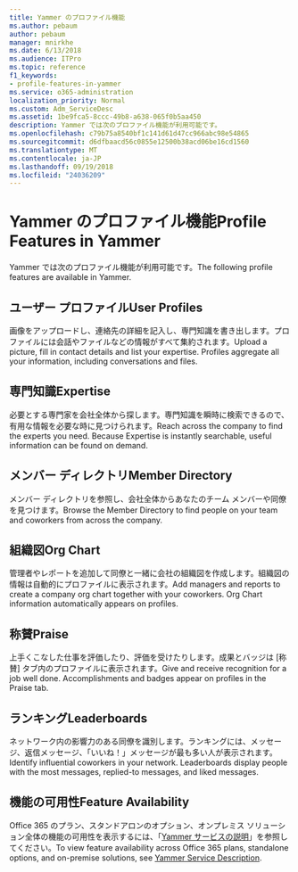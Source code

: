 ```yaml
---
title: Yammer のプロファイル機能
ms.author: pebaum
author: pebaum
manager: mnirkhe
ms.date: 6/13/2018
ms.audience: ITPro
ms.topic: reference
f1_keywords:
- profile-features-in-yammer
ms.service: o365-administration
localization_priority: Normal
ms.custom: Adm_ServiceDesc
ms.assetid: 1be9fca5-8ccc-49b8-a638-065f0b5aa450
description: Yammer では次のプロファイル機能が利用可能です。
ms.openlocfilehash: c79b75a8540bf1c141d61d47cc966abc98e54865
ms.sourcegitcommit: d6dfbaacd56c0855e12500b38acd06be16cd1560
ms.translationtype: MT
ms.contentlocale: ja-JP
ms.lasthandoff: 09/19/2018
ms.locfileid: "24036209"
---
```

# <a name="profile-features-in-yammer"></a><span data-ttu-id="04741-103">Yammer のプロファイル機能</span><span class="sxs-lookup"><span data-stu-id="04741-103">Profile Features in Yammer</span></span>

<span data-ttu-id="04741-104">Yammer では次のプロファイル機能が利用可能です。</span><span class="sxs-lookup"><span data-stu-id="04741-104">The following profile features are available in Yammer.</span></span>
  
## <a name="user-profiles"></a><span data-ttu-id="04741-105">ユーザー プロファイル</span><span class="sxs-lookup"><span data-stu-id="04741-105">User Profiles</span></span>
<span data-ttu-id="04741-106"><a name="bkmk_UserProfiles"> </a></span><span class="sxs-lookup"><span data-stu-id="04741-106"></span></span>

<span data-ttu-id="04741-p101">画像をアップロードし、連絡先の詳細を記入し、専門知識を書き出します。プロファイルには会話やファイルなどの情報がすべて集約されます。</span><span class="sxs-lookup"><span data-stu-id="04741-p101">Upload a picture, fill in contact details and list your expertise. Profiles aggregate all your information, including conversations and files.</span></span>
  
## <a name="expertise"></a><span data-ttu-id="04741-109">専門知識</span><span class="sxs-lookup"><span data-stu-id="04741-109">Expertise</span></span>
<span data-ttu-id="04741-110"><a name="bkmk_Expertise"> </a></span><span class="sxs-lookup"><span data-stu-id="04741-110"></span></span>

<span data-ttu-id="04741-p102">必要とする専門家を会社全体から探します。専門知識を瞬時に検索できるので、有用な情報を必要な時に見つけられます。</span><span class="sxs-lookup"><span data-stu-id="04741-p102">Reach across the company to find the experts you need. Because Expertise is instantly searchable, useful information can be found on demand.</span></span>
  
## <a name="member-directory"></a><span data-ttu-id="04741-113">メンバー ディレクトリ</span><span class="sxs-lookup"><span data-stu-id="04741-113">Member Directory</span></span>
<span data-ttu-id="04741-114"><a name="bkmk_MemberDirectory"> </a></span><span class="sxs-lookup"><span data-stu-id="04741-114"></span></span>

<span data-ttu-id="04741-115">メンバー ディレクトリを参照し、会社全体からあなたのチーム メンバーや同僚を見つけます。</span><span class="sxs-lookup"><span data-stu-id="04741-115">Browse the Member Directory to find people on your team and coworkers from across the company.</span></span>
  
## <a name="org-chart"></a><span data-ttu-id="04741-116">組織図</span><span class="sxs-lookup"><span data-stu-id="04741-116">Org Chart</span></span>
<span data-ttu-id="04741-117"><a name="bkmk_OrgChart"> </a></span><span class="sxs-lookup"><span data-stu-id="04741-117"></span></span>

<span data-ttu-id="04741-p103">管理者やレポートを追加して同僚と一緒に会社の組織図を作成します。組織図の情報は自動的にプロファイルに表示されます。</span><span class="sxs-lookup"><span data-stu-id="04741-p103">Add managers and reports to create a company org chart together with your coworkers. Org Chart information automatically appears on profiles.</span></span>
  
## <a name="praise"></a><span data-ttu-id="04741-120">称賛</span><span class="sxs-lookup"><span data-stu-id="04741-120">Praise</span></span>
<span data-ttu-id="04741-121"><a name="bkmk_Praise"> </a></span><span class="sxs-lookup"><span data-stu-id="04741-121"></span></span>

<span data-ttu-id="04741-p104">上手くこなした仕事を評価したり、評価を受けたりします。成果とバッジは [称賛] タブ内のプロファイルに表示されます。</span><span class="sxs-lookup"><span data-stu-id="04741-p104">Give and receive recognition for a job well done. Accomplishments and badges appear on profiles in the Praise tab.</span></span>
  
## <a name="leaderboards"></a><span data-ttu-id="04741-124">ランキング</span><span class="sxs-lookup"><span data-stu-id="04741-124">Leaderboards</span></span>
<span data-ttu-id="04741-125"><a name="bkmk_Leaderboards"> </a></span><span class="sxs-lookup"><span data-stu-id="04741-125"></span></span>

<span data-ttu-id="04741-p105">ネットワーク内の影響力のある同僚を識別します。ランキングには、メッセージ、返信メッセージ、「いいね！」メッセージが最も多い人が表示されます。</span><span class="sxs-lookup"><span data-stu-id="04741-p105">Identify influential coworkers in your network. Leaderboards display people with the most messages, replied-to messages, and liked messages.</span></span>
  
## <a name="feature-availability"></a><span data-ttu-id="04741-128">機能の可用性</span><span class="sxs-lookup"><span data-stu-id="04741-128">Feature Availability</span></span>
<span data-ttu-id="04741-129"><a name="bkmk_Leaderboards"> </a></span><span class="sxs-lookup"><span data-stu-id="04741-129"></span></span>

<span data-ttu-id="04741-130">Office 365 のプラン、スタンドアロンのオプション、オンプレミス ソリューション全体の機能の可用性を表示するには、「[Yammer サービスの説明](yammer-service-description.md)」を参照してください。</span><span class="sxs-lookup"><span data-stu-id="04741-130">To view feature availability across Office 365 plans, standalone options, and on-premise solutions, see [Yammer Service Description](yammer-service-description.md).</span></span>
  

